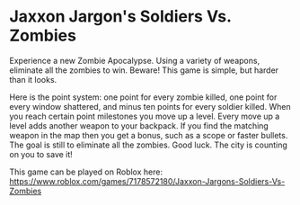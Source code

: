 # Jaxxon Jargon's Soldiers Vs. Zombies
 
Experience a new Zombie Apocalypse. Using a variety of weapons, eliminate all the zombies to win. Beware! This game is simple, but harder than it looks.

Here is the point system: one point for every zombie killed, one point for every window shattered, and minus ten points for every soldier killed. When you reach certain point milestones you move up a level. Every move up a level adds another weapon to your backpack. If you find the matching weapon in the map then you get a bonus, such as a scope or faster bullets. The goal is still to eliminate all the zombies. Good luck. The city is counting on you to save it!

This game can be played on Roblox here: https://www.roblox.com/games/7178572180/Jaxxon-Jargons-Soldiers-Vs-Zombies
